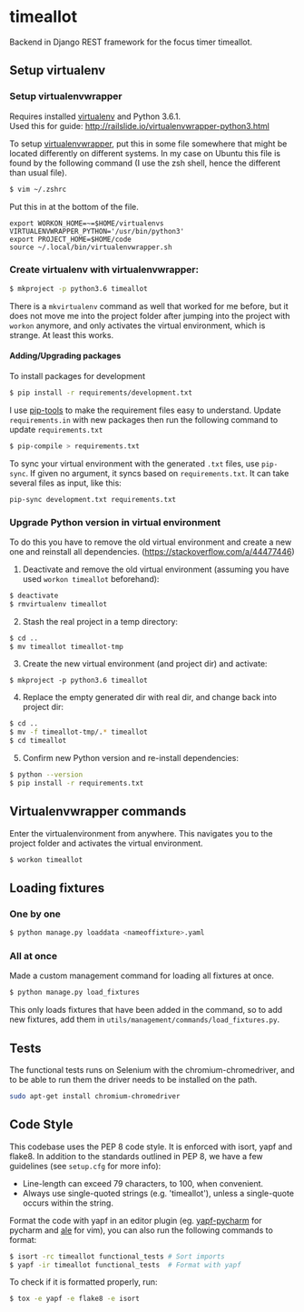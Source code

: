 # timeallot

Backend in Django REST framework for the focus timer timeallot.


## Setup virtualenv

### Setup virtualenvwrapper
Requires installed [virtualenv](https://virtualenv.pypa.io/en/stable/) and Python 3.6.1. <br>
Used this for guide: http://railslide.io/virtualenvwrapper-python3.html

To setup [virtualenvwrapper](https://virtualenvwrapper.readthedocs.io/en/latest/), put this in some file somewhere that
might be located differently on different systems.
In my case on Ubuntu this file is found by the following command (I use the zsh shell, hence the different than usual file).
```sh
$ vim ~/.zshrc
```
Put this in at the bottom of the file.
```
export WORKON_HOME=~=$HOME/virtualenvs
VIRTUALENVWRAPPER_PYTHON='/usr/bin/python3'
export PROJECT_HOME=$HOME/code
source ~/.local/bin/virtualenvwrapper.sh
```

### Create virtualenv with virtualenvwrapper:
```sh
$ mkproject -p python3.6 timeallot
```
There is a `mkvirtualenv` command as well that worked for me before, but it does not move me into the project folder after jumping into the project with `workon` anymore, and only activates the virtual environment, which is strange. At least this works.

#### Adding/Upgrading packages
To install packages for development
```sh
$ pip install -r requirements/development.txt
```

I use [pip-tools](https://github.com/jazzband/pip-tools) to make the requirement files easy to understand.
Update ```requirements.in``` with new packages then run the following command to update ```requirements.txt```
```sh
$ pip-compile > requirements.txt
```

To sync your virtual environment with the generated `.txt` files, 
use `pip-sync`. If given no argument, it syncs based on `requirements.txt`. 
It can take several files as input, like this:
```
pip-sync development.txt requirements.txt
```

### Upgrade Python version in virtual environment
To do this you have to remove the old virtual environment and create a new one
and reinstall all dependencies. (https://stackoverflow.com/a/44477446)


1. Deactivate and remove the old virtual environment (assuming you have used ```workon timeallot``` beforehand):
```sh
$ deactivate
$ rmvirtualenv timeallot
```
2. Stash the real project in a temp directory:
```sh
$ cd ..
$ mv timeallot timeallot-tmp
```
3. Create the new virtual environment (and project dir) and activate:
```
$ mkproject -p python3.6 timeallot
```
4. Replace the empty generated dir with real dir, and change back into project dir:
```sh
$ cd ..
$ mv -f timeallot-tmp/.* timeallot
$ cd timeallot
```
5. Confirm new Python version and re-install dependencies:
```sh
$ python --version
$ pip install -r requirements.txt
```

## Virtualenvwrapper commands
Enter the virtualenvironment from anywhere. This navigates you to the
project folder and activates the virtual environment.
```sh
$ workon timeallot
```

## Loading fixtures
### One by one
```sh
$ python manage.py loaddata <nameoffixture>.yaml
```
### All at once
Made a custom management command for loading all fixtures at once.
```sh
$ python manage.py load_fixtures
```
This only loads fixtures that have been added in the command, so to add
new fixtures, add them in ```utils/management/commands/load_fixtures.py```.

## Tests
The functional tests runs on Selenium with the chromium-chromedriver, 
and to be able to run them the driver needs to be installed on the path.
```sh
sudo apt-get install chromium-chromedriver
```

## Code Style

This codebase uses the PEP 8 code style. It is enforced with isort, yapf and flake8.
In addition to the standards outlined in PEP 8, we have a few guidelines
(see `setup.cfg` for more info):

* Line-length can exceed 79 characters, to 100, when convenient.
* Always use single-quoted strings (e.g. 'timeallot'), unless a single-quote occurs within the string.

Format the code with yapf in an editor plugin (eg.
[yapf-pycharm](https://plugins.jetbrains.com/plugin/9705-yapf-pycharm) for pycharm and
[ale](https://github.com/w0rp/ale) for vim), you can also run the following commands to format:
```bash
$ isort -rc timeallot functional_tests # Sort imports
$ yapf -ir timeallot functional_tests  # Format with yapf
```

To check if it is formatted properly, run:
```bash
$ tox -e yapf -e flake8 -e isort
```

